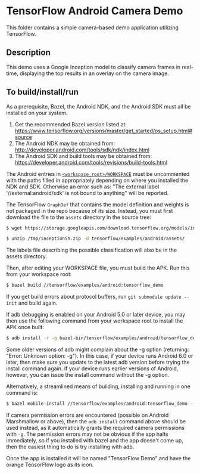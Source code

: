 # TensorFlow Android Camera Demo

This folder contains a simple camera-based demo application utilizing TensorFlow.

## Description

This demo uses a Google Inception model to classify camera frames in real-time,
displaying the top results in an overlay on the camera image.

## To build/install/run

As a prerequisite, Bazel, the Android NDK, and the Android SDK must all be
installed on your system.

1. Get the recommended Bazel version listed at:
        https://www.tensorflow.org/versions/master/get_started/os_setup.html#source
2. The Android NDK may be obtained from:
        http://developer.android.com/tools/sdk/ndk/index.html
3. The Android SDK and build tools may be obtained from:
        https://developer.android.com/tools/revisions/build-tools.html

The Android entries in [`<workspace_root>/WORKSPACE`](../../../WORKSPACE#L2-L13) must be
uncommented with the paths filled in appropriately depending on where you
installed the NDK and SDK. Otherwise an error such as:
"The external label '//external:android/sdk' is not bound to anything" will
be reported.

The TensorFlow `GraphDef` that contains the model definition and weights
is not packaged in the repo because of its size. Instead, you must
first download the file to the `assets` directory in the source tree:

```bash
$ wget https://storage.googleapis.com/download.tensorflow.org/models/inception5h.zip -O /tmp/inception5h.zip

$ unzip /tmp/inception5h.zip -d tensorflow/examples/android/assets/
```

The labels file describing the possible classification will also be in the
assets directory.

Then, after editing your WORKSPACE file, you must build the APK. Run this from
your workspace root:

```bash
$ bazel build //tensorflow/examples/android:tensorflow_demo
```

If you get build errors about protocol buffers, run
`git submodule update --init` and build again.

If adb debugging is enabled on your Android 5.0 or later device, you may then
use the following command from your workspace root to install the APK once
built:

```bash
$ adb install -r -g bazel-bin/tensorflow/examples/android/tensorflow_demo.apk
```

Some older versions of adb might complain about the -g option (returning:
"Error: Unknown option: -g").  In this case, if your device runs Android 6.0 or
later, then make sure you update to the latest adb version before trying the
install command again. If your device runs earlier versions of Android, however,
you can issue the install command without the -g option.

Alternatively, a streamlined means of building, installing and running in one
command is:

```bash
$ bazel mobile-install //tensorflow/examples/android:tensorflow_demo --start_app
```

If camera permission errors are encountered (possible on Android Marshmallow or
above), then the `adb install` command above should be used instead, as it
automatically grants the required camera permissions with `-g`. The permission
errors may not be obvious if the app halts immediately, so if you installed
with bazel and the app doesn't come up, then the easiest thing to do is try
installing with adb.

Once the app is installed it will be named "TensorFlow Demo" and have the orange
TensorFlow logo as its icon.
